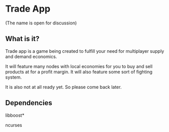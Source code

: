 Trade App
=========
(The name is open for discussion)

What is it?
-----------
Trade app is a game being created to fulfill your need for multiplayer supply and demand economics.

It will feature many nodes with local economies for you to buy and sell products at for a profit margin. It will also feature some sort of fighting system.

It is also not at all ready yet. So please come back later.

Dependencies
------------
libboost\*

ncurses
